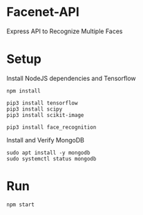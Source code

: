 # Facenet-API

Express API to Recognize Multiple Faces

# Setup

Install NodeJS dependencies and Tensorflow

```
npm install

pip3 install tensorflow
pip3 install scipy
pip3 install scikit-image

pip3 install face_recognition
```

Install and Verify MongoDB

```
sudo apt install -y mongodb
sudo systemctl status mongodb
```

# Run

```
npm start
```
